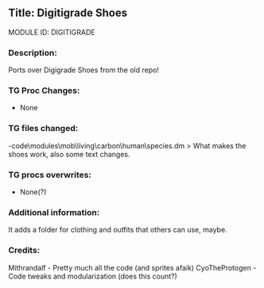 ## Title: Digitigrade Shoes

MODULE ID: DIGITIGRADE

### Description:

Ports over Digigrade Shoes from the old repo!

### TG Proc Changes:

- None

### TG files changed:

-code\modules\mob\living\carbon\human\species.dm > What makes the shoes work, also some text changes.

### TG procs overwrites:

- None(?)

### Additional information:

It adds a folder for clothing and outfits that others can use, maybe.

### Credits:

Mithrandalf - Pretty much all the code (and sprites afaik)
CyoTheProtogen - Code tweaks and modularization (does this count?)

